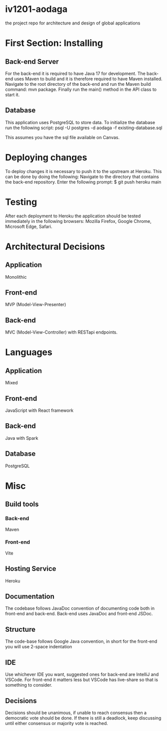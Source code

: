 # iv1201-aodaga
the project repo for architecture and design of global applications

# First Section: Installing
## Back-end Server
For the back-end it is required to have Java 17 for development. The back-end uses Maven to build and it is therefore required to have Maven installed. Navigate to the root directory of the back-end and run the Maven build command: mvn package. Finally run the main() method in the API class to start it.

## Database
This application uses PostgreSQL to store data. To initialize the database run the following script:
psql -U postgres -d aodaga -f existing-database.sql

This assumes you have the sql file available on Canvas.

# Deploying changes
To deploy changes it is necessary to push it to the upstream at Heroku. This can be done by doing the following:
Navigate to the directory that contains the back-end repository.
Enter the following prompt:
$ git push heroku main

# Testing
After each deployment to Heroku the application should be tested immediately in the following browsers:
Mozilla Firefox, Google Chrome, Microsoft Edge, Safari.

# Architectural Decisions
## Application
Monolithic
## Front-end
MVP (Model-View-Presenter)
## Back-end
MVC (Model-View-Controller) with RESTapi endpoints.

# Languages
## Application
Mixed
## Front-end
JavaScript with React framework
## Back-end
Java with Spark
## Database
PostgreSQL

# Misc
## Build tools
### Back-end
Maven
### Front-end
Vite
## Hosting Service
Heroku
## Documentation
The codebase follows JavaDoc convention of documenting code both in front-end and back-end.
Back-end uses JavaDoc and front-end JSDoc.
## Structure
The code-base follows Google Java convention, in short for the front-end you will use 2-space indentation
## IDE
Use whichever IDE you want, suggested ones for back-end are IntelliJ and VSCode. For front-end it matters less but VSCode has live-share so that is something to consider.
## Decisions
Decisions should be unanimous, if unable to reach consensus then a democratic vote should be done. If there is still a deadlock, keep discussing until either consensus or majority vote is reached.
